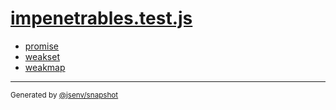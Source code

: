 # [impenetrables.test.js](../impenetrables.test.js)



- [promise](promise/promise.md)
- [weakset](weakset/weakset.md)
- [weakmap](weakmap/weakmap.md)

---

<sub>
  Generated by <a href="https://github.com/jsenv/core/tree/main/packages/independent/snapshot">@jsenv/snapshot</a>
</sub>